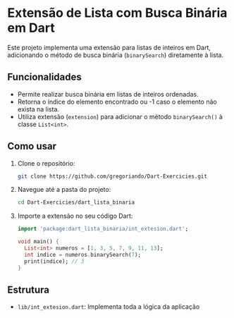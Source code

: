 # Extensão de Lista com Busca Binária em Dart

Este projeto implementa uma extensão para listas de inteiros em Dart, adicionando o método de busca binária (`binarySearch`) diretamente à lista.

## Funcionalidades

- Permite realizar busca binária em listas de inteiros ordenadas.
- Retorna o índice do elemento encontrado ou -1 caso o elemento não exista na lista.
- Utiliza extensão (`extension`) para adicionar o método `binarySearch()` à classe `List<int>`.

## Como usar

1. Clone o repositório:
    ```sh
    git clone https://github.com/gregoriando/Dart-Exercicies.git
    ```
2. Navegue até a pasta do projeto:
    ```sh
    cd Dart-Exercicies/dart_lista_binaria
    ```
3. Importe a extensão no seu código Dart:
    ```dart
    import 'package:dart_lista_binaria/int_extesion.dart';

    void main() {
      List<int> numeros = [1, 3, 5, 7, 9, 11, 13];
      int indice = numeros.binarySearch(7);
      print(indice); // 3
    }
    ```

## Estrutura

- `lib/int_extesion.dart`: Implementa toda a lógica da aplicação
